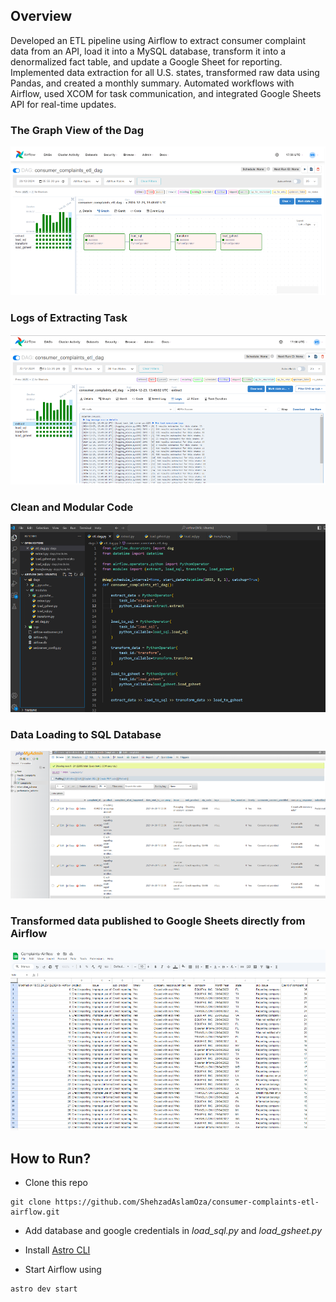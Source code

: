## Overview
Developed an ETL pipeline using Airflow to extract consumer complaint data from an API, load it into a MySQL database, 
transform it into a denormalized fact table, and update a Google Sheet for reporting. Implemented data extraction for 
all U.S. states, transformed raw data using Pandas, and created a monthly summary. Automated workflows with Airflow, 
used XCOM for task communication, and integrated Google Sheets API for real-time updates.


### The Graph View of the Dag
![Graph View](images/graph_view.png)

### Logs of Extracting Task
![Logs](images/logs.png)

### Clean and Modular Code
![Code](images/code.png)

### Data Loading to SQL Database
![sql](images/sql.png)

### Transformed data published to Google Sheets directly from Airflow
![gheet](images/gsheet.png)

## How to Run?

- Clone this repo
```
git clone https://github.com/ShehzadAslamOza/consumer-complaints-etl-airflow.git
```

- Add database and google credentials in _load_sql.py_ and _load_gsheet.py_

- Install [Astro CLI](https://www.astronomer.io/docs/astro/cli/install-cli/)
- Start Airflow using
```
astro dev start
```
